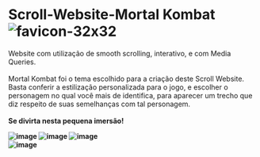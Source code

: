 # Scroll-Website-Mortal Kombat ![favicon-32x32](https://user-images.githubusercontent.com/106918230/183757990-ab6c2d7c-0d9a-4627-809e-178d7d343e4d.png)

Website com utilização de smooth scrolling, interativo, e com Media Queries.
<br/>
<br/>
Mortal Kombat foi o tema escolhido para a criação deste Scroll Website. Basta conferir a estilização personalizada para o jogo, e escolher o personagem no qual você mais de identifica, para aparecer um trecho que diz respeito de suas semelhanças com tal personagem. 
<br/>
<br/>
<strong>Se divirta nesta pequena imersão!<strong/>


![image](https://user-images.githubusercontent.com/106918230/183761015-fdd6e843-6f22-4197-a4d4-10c1e39dc241.png) ![image](https://user-images.githubusercontent.com/106918230/183761105-3fabe315-49dd-430e-b169-27453d3a7f4c.png) ![image](https://user-images.githubusercontent.com/106918230/183759554-1b79ab9c-ad3d-4ddc-99e3-bd597f4c4874.png)
<br/>
![image](https://user-images.githubusercontent.com/106918230/183761376-bccfd97c-ec17-48f5-82da-88f404fbaa15.png)


